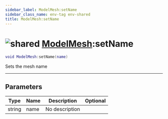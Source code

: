 ```yaml
---
sidebar_label: ModelMesh:setName
sidebar_class_name: env-tag env-shared
title: ModelMesh:setName
---
```


# <img src='/img/wiki/shared.png' alt='shared' data-tag='env-tag' /> [ModelMesh](../modelmesh/README.md):setName

```lua
void ModelMesh:setName(name)
```

Sets the mesh name<br/>

-----------------
## Parameters

| Type   | Name | Description | Optional |
| ------ | ---- | ----------- | -------: |
| string | name | No description |   |

